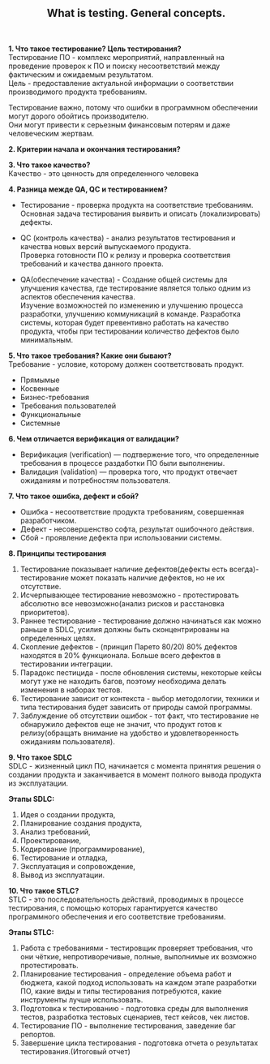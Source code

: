 <div align="center">
<H2>What is testing. General concepts.</H2>
</div>
<br>

**1. Что такое тестирование? Цель тестирования?**  
Тестирование ПО - комплекс мероприятий, направленный на проведение проверок к ПО и поиску несоответствий между фактическим и ожидаемым результатом.  
Цель - предоставление актуальной информации о соответствии производимого продукта требованиям.  

Тестирование важно, потому что ошибки в программном обеспечении могут дорого обойтись производителю.  
Они могут привести к серьезным финансовым потерям и даже человеческим жертвам.  

**2. Критерии начала и окончания тестирования?**  


**3. Что такое качество?**  
Качество - это ценность для определенного человека

**4. Разница межде QA, QC и тестированием?**
- Тестирование - проверка продукта на соответствие требованиям. Основная задача тестирования выявить и описать (локализировать) дефекты.  

- QC (контроль качества) - анализ результатов тестирования и качества новых версий выпускаемого продукта.  
Проверка готовности ПО к релизу и проверка соответствия требований и качества данного проекта.  

- QA(обеспечение качества) - Создание общей системы для улучшения качества, где тестирование является только одним из аспектов обеспечения качества.  
Изучение возможностей по изменению и улучшению процесса разработки, улучшению коммуникаций в команде. Разработка системы, 
которая будет превентивно работать на качество продукта, чтобы при тестировании количество дефектов было минимальным.

**5. Что такое требования? Какие они бывают?**  
Требование - условие, которому должен соответствовать продукт.  
- Прямымые
- Косвенные
- Бизнес-требования
- Требования пользователей
- Функциональные
- Системные
 
**6. Чем отличается верификация от валидации?**  
 - Верификация (verification) — подтвержение того, что определенные требования в процессе раздаботки ПО были выполнениы.  
 - Валидация (validation) — проверка того, что продукт отвечает ожиданиям и потребностям пользователя.  

**7. Что такое ошибка, дефект и сбой?**  
- Ошибка - несоответствие продукта требованиям, совершенная разработчиком.
- Дефект - несовершенство софта, результат ошибочного действия.
- Сбой - проявление дефекта при использовании системы.

**8. Принципы тестирования**  
 1) Тестирование показывает наличие дефектов(дефекты есть всегда)- тестирование может показать наличие дефектов, но не их отсутствие.  
 2) Исчерпывающее тестирование невозможно - протестировать абсолютно все невозможно(анализ рисков и расстановка приоритетов).  
 3) Раннее тестирование - тестирование должно начинаться как можно раньше в SDLC, усилия должны быть сконцентрированы на определенных целях.  
 4) Скопление дефектов - (принцип Парето 80/20) 80% дефектов находятся в 20% функционала. Больше всего дефектов в тестировании интеграции.  
 5) Парадокс пестицида - после обновления системы, некоторые кейсы могут уже не находить багов, поэтому необходима делать изменения в наборах тестов.  
 6) Тестирование зависит от контекста - выбор методологии, техники и типа тестирования будет зависить от природы самой программы.  
 7) Заблуждение об отсутствии ошибок - тот факт, что тестирование не обнаружило дефектов еще не значит, что продукт готов к релизу(обращать внимание на удобство и удовлетворенность ожиданиям пользователя).  
 
 **9. Что такое SDLC**  
SDLC -  жизненный цикл ПО, начинается с момента принятия решения о создании продукта и заканчивается в момент полного вывода продукта из эксплуатации.  

**Этапы SDLC:**
1) Идея о создании продукта,
2) Планирование создания продукта,
3) Анализ требований,
4) Проектирование,
5) Кодирование (программирование),
6) Тестирование и отладка,
7) Эксплуатация и сопровождение,
8) Вывод из эксплуатации.
 
**10. Что такое STLC?**  
STLC - это последовательность действий, проводимых в процессе тестирования, с помощью которых гарантируется качество программного обеспечения и его соответствие требованиям.

 **Этапы STLC:**
 1) Работа с требованиями - тестировщик проверяет требования, что они чёткие, непротиворечивые, полные, выполнимые их возможно протестировать.
 2) Планирование тестирования -  определение объема работ и бюджета, какой подход использовать на каждом этапе разработки ПО,
 какие виды и типы тестирования потребуются, какие инструменты лучше использовать.
 3) Подготовка к тестированию - подготовка среды для выполнения тестов, разработка тестовых сценариев, тест кейсов, чек листов.
 4) Тестирование ПО - выполнение тестирования, заведение баг репортов.
 5) Завершение цикла тестирования - подготовка отчета о результатах тестирования.(Итоговый отчет)
